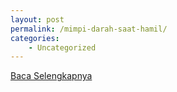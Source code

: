 ```yaml
---
layout: post
permalink: /mimpi-darah-saat-hamil/
categories:
    - Uncategorized
---
```


[Baca Selengkapnya](/08)
